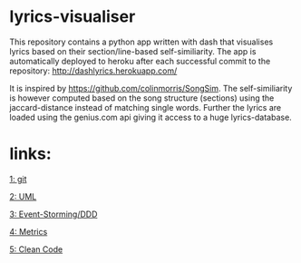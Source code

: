# lyrics-visualiser
This repository contains a python app written with dash that visualises lyrics based on their section/line-based self-similiarity. 
The app is automatically deployed to heroku after each successful commit to the repository:
<a href="http://dashlyrics.herokuapp.com/">http://dashlyrics.herokuapp.com/</a>

It is inspired by https://github.com/colinmorris/SongSim. 
The self-similiarity is however computed based on the song structure (sections) using the jaccard-distance instead of matching single words.
Further the lyrics are loaded using the genius.com api giving it access to a huge lyrics-database.


# links:
<a href="https://github.com/JLiekenbrock/lyrics-visualiser">1: git</a>

<a href="https://github.com/JLiekenbrock/lyrics-visualiser/tree/main/UML">2: UML</a>

<a href="https://miro.com/app/board/uXjVOccEnLI=/?invite_link_id=553649028755">3: Event-Storming/DDD</a>

<a href="https://sonarcloud.io/summary/new_code?id=JLiekenbrock_lyrics-visualiser">4: Metrics</a>

<a href="https://github.com/JLiekenbrock/lyrics-visualiser/blob/main/clean_code.txt">5: Clean Code</a>
